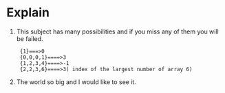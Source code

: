 # Explain

1. This subject has many possibilities and if you miss any of them you will be failed.

        {1}===>0
        {0,0,0,1}====>3
        {1,2,3,4}====>-1
        {2,2,3,6}====>3( index of the largest number of array 6)

2. The world so big and I would like to see it.